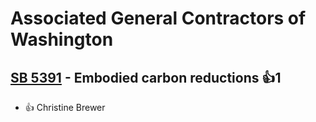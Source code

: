 # Associated General Contractors of Washington

## [SB 5391](/bill/2023-24/sb/5391/) - Embodied carbon reductions 👍1  
* 👍 Christine Brewer